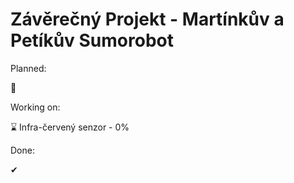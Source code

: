 # Závěrečný Projekt - Martínkův a Petíkův Sumorobot

Planned:

🎯

Working on:

⌛ Infra-červený senzor - 0%

Done:

✔

